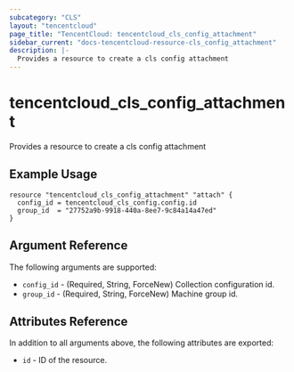 ```yaml
---
subcategory: "CLS"
layout: "tencentcloud"
page_title: "TencentCloud: tencentcloud_cls_config_attachment"
sidebar_current: "docs-tencentcloud-resource-cls_config_attachment"
description: |-
  Provides a resource to create a cls config attachment
---
```


# tencentcloud_cls_config_attachment

Provides a resource to create a cls config attachment

## Example Usage

```hcl
resource "tencentcloud_cls_config_attachment" "attach" {
  config_id = tencentcloud_cls_config.config.id
  group_id  = "27752a9b-9918-440a-8ee7-9c84a14a47ed"
}
```

## Argument Reference

The following arguments are supported:

* `config_id` - (Required, String, ForceNew) Collection configuration id.
* `group_id` - (Required, String, ForceNew) Machine group id.

## Attributes Reference

In addition to all arguments above, the following attributes are exported:

* `id` - ID of the resource.



